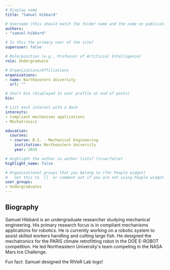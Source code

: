 ```yaml
---
# Display name
title: "Samuel Hibbard"

# Username (this should match the folder name and the name on publications)
authors:
- "samuel-hibbard"

# Is this the primary user of the site?
superuser: false

# Role/position (e.g., Professor of Artificial Intelligence)
role: Undergraduate

# Organizations/Affiliations
organizations:
- name: Northeastern University
  url: ""

# Short bio (displayed in user profile at end of posts)
bio:

# List each interest with a dash
interests:
- Compliant mechanisms applications
- Mechatronics

education:
  courses:
  - course: B.S. - Mechanical Engineering
    institution: Northeastern University
    year: 2024

# Highlight the author in author lists? (true/false)
highlight_name: false

# Organizational groups that you belong to (for People widget)
#   Set this to `[]` or comment out if you are not using People widget.
user_groups:
- Undergraduates
---
```


## Biography

Samuel Hibbard is an undergraduate researcher studying mechanical engineering. His primary research focus is in compliant mechanisms applications for robotics. He is currently working on a robotic system to assist skilled workers handling and cutting large fish. He designed the mechatronics for the PARIS climate retrofitting robot in the DOE E-ROBOT competition. He led Northeastern University's team competing in the NASA Mars Ice Challenge.

Fun fact: Samuel designed the RIVeR Lab logo!
